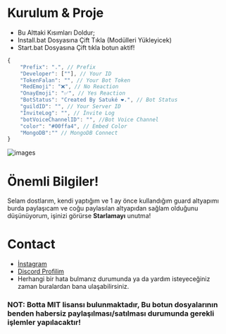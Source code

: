 # Kurulum & Proje
* Bu Alttaki Kısımları Doldur;
* Install.bat Dosyasına Çift Tıkla (Modülleri Yükleyicek)
* Start.bat Dosyasına Çift tıkla botun aktif!

```javascript
{
    "Prefix": ".", // Prefix
    "Developer": [""], // Your ID
    "TokenFalan": "", // Your Bot Token
    "RedEmoji": "❌", // No Reaction
    "OnayEmoji": "✅", // Yes Reaction 
    "BotStatus": "Created By Satuké ❤️.", // Bot Status 
    "guildID": "", // Your Server ID
    "İnviteLog": "", // İnvite Log
    "botVoiceChannelID": "", //Bot Voice Channel
    "color": "#00ffa4", // Embed Color  
    "MongoDB":"" // MongoDB Connect
}
```

![images](https://user-images.githubusercontent.com/Images/indir.png)



# Önemli Bilgiler!
Selam dostlarım, kendi yaptığım ve 1 ay önce kullandığım guard altyapımı burda paylaşıcam ve coğu paylasılan altyapıdan sağlam olduğunu düşünüyorum, işinizi görürse **Starlamayı** unutma!

# Contact
* [İnstagram](https://instagram.com/satukecim)
* [Discord Profilim](https://discord.com/users/707325480378040430)
* Herhangi bir hata bulmanız durumunda ya da yardım isteyeceğiniz zaman buralardan bana ulaşabilirsiniz.

### NOT: Botta MIT lisansı bulunmaktadır, Bu botun dosyalarının benden habersiz paylaşılması/satılması durumunda gerekli işlemler yapılacaktır!
